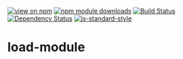 [![view on npm](https://img.shields.io/npm/v/load-module.svg)](https://www.npmjs.org/package/load-module)
[![npm module downloads](https://img.shields.io/npm/dt/load-module.svg)](https://www.npmjs.org/package/load-module)
[![Build Status](https://travis-ci.org/75lb/load-module.svg?branch=master)](https://travis-ci.org/75lb/load-module)
[![Dependency Status](https://david-dm.org/75lb/load-module.svg)](https://david-dm.org/75lb/load-module)
[![js-standard-style](https://img.shields.io/badge/code%20style-standard-brightgreen.svg)](https://github.com/feross/standard)

# load-module
